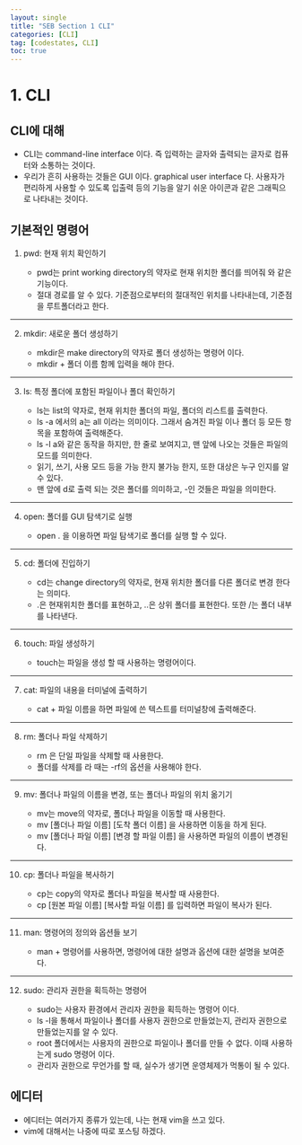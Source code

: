 ```yaml
---
layout: single
title: "SEB Section 1 CLI"
categories: [CLI]
tag: [codestates, CLI]
toc: true
---
```


# 1. CLI

## CLI에 대해

- CLI는 command-line interface 이다. 즉 입력하는 글자와 출력되는 글자로 컴퓨터와 소통하는 것이다.
- 우리가 흔히 사용하는 것들은 GUI 이다. graphical user interface 다. 사용자가 편리하게 사용할 수 있도록 입출력 등의 기능을 알기 쉬운 아이콘과 같은 그래픽으로 나타내는 것이다.

## 기본적인 명령어

1. pwd: 현재 위치 확인하기

   - pwd는 print working directory의 약자로 현재 위치한 폴더를 띄어줘 와 같은 기능이다.
   - 절대 경로를 알 수 있다. 기준점으로부터의 절대적인 위치를 나타내는데, 기준점을 루트폴더라고 한다.

---

2. mkdir: 새로운 폴더 생성하기

   - mkdir은 make directory의 약자로 폴더 생성하는 명령어 이다.
   - mkdir + 폴더 이름 함께 입력을 해야 한다.

---

3. ls: 특정 폴더에 포함된 파일이나 폴더 확인하기

   - ls는 list의 약자로, 현재 위치한 폴더의 파일, 폴더의 리스트를 출력한다.
   - ls -a 에서의 a는 all 이라는 의미이다. 그래서 숨겨진 파일 이나 폴더 등 모든 항목을 포함하여 출력해준다.
   - ls -l a와 같은 동작을 하지만, 한 줄로 보여지고, 맨 앞에 나오는 것들은 파일의 모드를 의미한다.
   - 읽기, 쓰기, 사용 모드 등을 가능 한지 불가능 한지, 또한 대상은 누구 인지를 알 수 있다.
   - 맨 앞에 d로 출력 되는 것은 폴더를 의미하고, -인 것들은 파일을 의미한다.

---

4. open: 폴더를 GUI 탐색기로 실행

   - open . 을 이용하면 파일 탐색기로 폴더를 실행 할 수 있다.

---

5. cd: 폴더에 진입하기

   - cd는 change directory의 약자로, 현재 위치한 폴더를 다른 폴더로 변경 한다는 의미다.
   - .은 현재위치한 폴더를 표현하고, ..은 상위 폴더를 표현한다. 또한 /는 폴더 내부를 나타낸다.

---

6. touch: 파일 생성하기

   - touch는 파일을 생성 할 때 사용하는 명령어이다.

---

7. cat: 파일의 내용을 터미널에 출력하기

   - cat + 파일 이름을 하면 파일에 쓴 텍스트를 터미널창에 출력해준다.

---

8. rm: 폴더나 파일 삭제하기

   - rm 은 단일 파일을 삭제할 때 사용한다.
   - 폴더를 삭제를 라 때는 -rf의 옵션을 사용해야 한다.

---

9. mv: 폴더나 파일의 이름을 변경, 또는 폴더나 파일의 위치 옮기기

   - mv는 move의 약자로, 폴더나 파일을 이동할 때 사용한다.
   - mv [폴더나 파일 이름] [도착 폴더 이름] 을 사용하면 이동을 하게 된다.
   - mv [폴더나 파일 이름] [변경 할 파일 이름] 을 사용하면 파일의 이름이 변경된다.

---

10. cp: 폴더나 파일을 복사하기

    - cp는 copy의 약자로 폴더나 파일을 복사할 때 사용한다.
    - cp [원본 파일 이름] [복사할 파일 이름] 를 입력하면 파일이 복사가 된다.

---

11. man: 명령어의 정의와 옵션들 보기

    - man + 명령어를 사용하면, 명령어에 대한 설명과 옵션에 대한 설명을 보여준다.

---

12. sudo: 관리자 권한을 획득하는 명령어

    - sudo는 사용자 환경에서 관리자 권한을 획득하는 명령어 이다.
    - ls -l을 통해서 파일이나 폴더를 사용자 권한으로 만들었는지, 관리자 권한으로 만들었는지를 알 수 있다.
    - root 폴더에서는 사용자의 권한으로 파일이나 폴더를 만들 수 없다. 이때 사용하는게 sudo 명령어 이다.
    - 관리자 권한으로 무언가를 할 때, 실수가 생기면 운영체제가 먹통이 될 수 있다.

## 에디터

- 에디터는 여러가지 종류가 있는데, 나는 현재 vim을 쓰고 있다.
- vim에 대해서는 나중에 따로 포스팅 하겠다.
